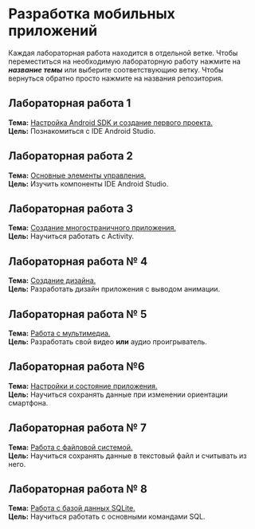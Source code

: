 # Разработка мобильных приложений
Каждая лабораторная работа находится в отдельной ветке. Чтобы переместиться на необходимую лабораторную работу нажмите на ___название темы___ или выберите соответствующию ветку. Чтобы вернуться обратно просто нажмите на названия репозитория.

## Лабораторная работа 1
**Тема:** [Настройка Android SDK и создание первого проекта.](https://github.com/Stirven13/Laboratory-for-mobily-application/tree/Lab1)<br/>
**Цель:** Познакомиться с IDE Android Studio.

## Лабораторная работа 2
**Тема:** [Основные элементы управления.](https://github.com/Stirven13/Laboratory-for-mobily-application/tree/Lab2)<br/>
**Цель:** Изучить компоненты IDE Android Studio.

## Лабораторная работа 3
**Тема:** [Создание многостраничного приложения.](https://github.com/Stirven13/Laboratory-for-mobily-application/tree/Lab3)<br/>
**Цель:** Научиться работать с Activity.

## Лабораторная работа № 4
**Тема:** [Создание дизайна.](https://github.com/Stirven13/Laboratory-for-mobily-application/tree/Lab4)<br/>
**Цель:** Разработать дизайн приложения с выводом анимации.

## Лабораторная работа № 5
**Тема:** [Работа с мультимедиа.](https://github.com/Stirven13/Laboratory-for-mobily-application/tree/Lab5)<br/>
**Цель:** Разработать свой видео **или** аудио проигрыватель.

## Лабораторная работа №6
**Тема:** [Настройки и состояние приложения.](https://github.com/Stirven13/Laboratory-for-mobily-application/tree/Lab6)<br/>
**Цель:** Научиться сохранять данные при изменении ориентации смартфона.

## Лабораторная работа № 7
**Тема:** [Работа с файловой системой.](https://github.com/Stirven13/Laboratory-for-mobily-application/tree/Lab7)<br/>
**Цель:** Научиться сохранять данные в текстовый файл и считывать из него.

## Лабораторная работа № 8
**Тема:** [Работа с базой данных SQLite.](https://github.com/Stirven13/Laboratory-for-mobily-application/tree/Lab8)<br/>
**Цель:** Научиться работать с основными командами SQL.
